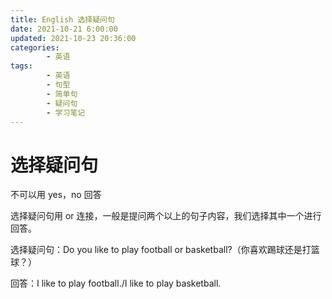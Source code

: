 ```yaml
---
title: English 选择疑问句
date: 2021-10-21 6:00:00
updated: 2021-10-23 20:36:00
categories:
        - 英语
tags:
        - 英语
        - 句型
        - 简单句
        - 疑问句
        - 学习笔记
---
```

# 选择疑问句

不可以用 yes，no 回答

选择疑问句用 or 连接，一般是提问两个以上的句子内容，我们选择其中一个进行回答。

选择疑问句：Do you like to play football or basketball?（你喜欢踢球还是打篮球？）

回答：I like to play football./I like to play basketball.